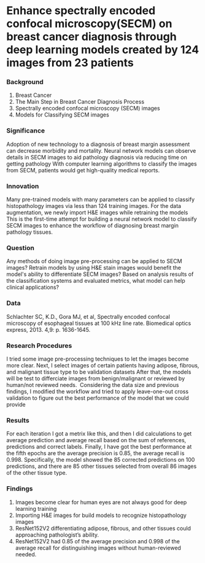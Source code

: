 # Enhance spectrally encoded confocal microscopy(SECM) on breast cancer diagnosis through deep learning models created by 124 images from 23 patients 

### Background

1. Breast Cancer
2. The Main Step in Breast Cancer Diagnosis Process
3. Spectrally encoded confocal microscopy (SECM) images
4. Models for Classifying SECM images

### Significance

Adoption of new technology to a diagnosis of breast margin assessment can decrease morbidity and mortality. 
Neural network models can observe details in SECM images to aid pathology diagnosis via reducing time on getting pathology
With computer learning algorithms to classify the images from SECM, patients would get high-quality medical reports. 

### Innovation

Many pre-trained models with many parameters can be applied to classify histopathology images via less than 124 training images. 
For the data augmentation, we newly import H&E images while retraining the models
This is the first-time attempt for building a neural network model to classify SECM images to enhance the workflow of diagnosing breast margin pathology tissues. 

### Question

Any methods of doing image pre-processing can be applied to SECM images?
Retrain models by using H&E stain images would benefit the model's ability to differentiate SECM images?
Based on analysis results of the classification systems and evaluated metrics, what model can help clinical applications? 

### Data

Schlachter SC, K.D., Gora MJ, et al, Spectrally encoded confocal microscopy of esophageal tissues at 100 kHz line rate. Biomedical optics express, 2013. 4,9: p. 1636-1645.



### Research Procedures

I tried some image pre-processing techniques to let the images become more clear.
Next, I select images of certain patients having adipose, fibrous, and malignant tissue type to be validation datasets
After that, the models will be test to differciate images from benign/malignant or reviewed by human/not reviewed needs. 
Considering the data size and previous findings, I modified the workflow and tried to apply leave-one-out cross validation to figure out the best performance of the model that we could provide

### Results

For each iteration I got a metrix like this, and then I did calculations to get average prediction and average recall based on the sum of references, predictions and correct labels. 
Finally, I have got the best performance at the fifth epochs are the average precision is 0.85, the average recall is 0.998. Specifically, the model showed the 85 corrected predictions on 100 predictions, and there are 85 other tissues selected from overall 86 images of the other tissue type. 

### Findings

1. Images become clear for human eyes are not always good for deep learning training 
2. Importing H&E images for build models to recognize histopathology images  
3. ResNet152V2 differentiating adipose, fibrous, and other tissues could approaching pathologist’s ability.
4. ResNet152V2 had 0.85 of the average precision and 0.998 of the average recall for distinguishing images without human-reviewed needed.

